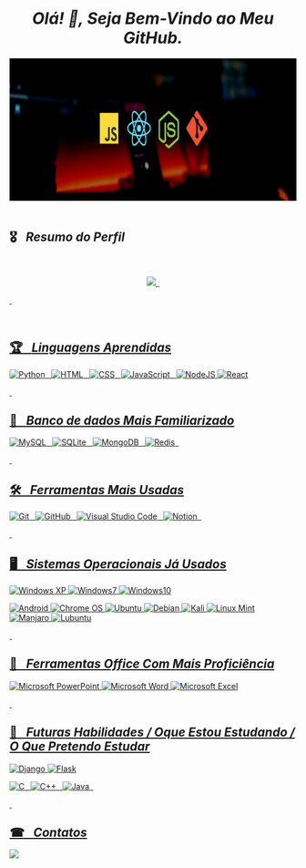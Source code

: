 

*<h1 align="center"> Olá! 👋, Seja Bem-Vindo ao Meu GitHub. </h1>*


 <img height="250em" width="1080em"  src="https://github.com/MayconCoutinho/MayconCoutinho/blob/main/Foto%20LinkedIn%20Banner%20(1).png"/>&ensp;
 
## 🎖&ensp; ***Resumo do Perfil***

&nbsp;

<div align="center">
  <a href="https://github.com/MayconCoutinho">
  <img  src="https://github-readme-stats.vercel.app/api?username=MayconCoutinho&show_icons=true&theme=radical&include_all_commits=true&count_private=true"/>&ensp;
</div>
    
  &nbsp;
  
<div style="display: inline_block"><br>

## 🏆&ensp; ***Linguagens Aprendidas***
 
 ![Python](https://img.shields.io/badge/Python-14354C?style=for-the-badge&logo=python&logoColor=white)&ensp;
 ![HTML](https://img.shields.io/badge/HTML5-E34F26?style=for-the-badge&logo=html5&logoColor=white)&ensp;
 ![CSS](https://img.shields.io/badge/CSS-1572B6?style=for-the-badge&logo=css3&logoColor=white)&ensp;
 ![JavaScript](https://img.shields.io/badge/JavaScript-323330?style=for-the-badge&logo=javascript&logoColor=F7DF1E)&ensp;
 ![NodeJS](https://img.shields.io/badge/node.js-6DA55F?style=for-the-badge&logo=node.js&logoColor=white)
 ![React](https://img.shields.io/badge/react-%2320232a.svg?style=for-the-badge&logo=react&logoColor=%2361DAFB)
 
  &nbsp;

## 🎲&ensp; ***Banco de dados Mais Familiarizado***
 
 ![MySQL](https://img.shields.io/badge/MySQL-15406b?style=for-the-badge&logo=mysql&logoColor=white)&ensp;
 ![SQLite](https://img.shields.io/badge/SQLite-07405E?style=for-the-badge&logo=sqlite&logoColor=white)&ensp;
 ![MongoDB](https://img.shields.io/badge/MongoDB-4EA94B?style=for-the-badge&logo=mongodb&logoColor=white)&ensp;
 ![Redis](https://img.shields.io/badge/redis-%23DD0031.svg?style=for-the-badge&logo=redis&logoColor=white)&ensp;
  
  &nbsp;

 ## 🛠&ensp; ***Ferramentas Mais Usadas***
 
 ![Git](https://img.shields.io/badge/GIT-b54e00?style=for-the-badge&logo=git&logoColor=white)&ensp;
 ![GitHub](https://img.shields.io/badge/GitHub-100000?style=for-the-badge&logo=github&logoColor=white)&ensp;
 ![Visual Studio Code](https://img.shields.io/badge/Vs_Code-000000?style=for-the-badge&logo=visualstudiocode&logoColor=blue)&ensp;
 ![Notion](https://img.shields.io/badge/Notion-%23000000.svg?style=for-the-badge&logo=notion&logoColor=white)&ensp;
 
  &nbsp;
 
## 🖥&ensp; ***Sistemas Operacionais Já Usados*** 
 
 ![Windows XP](https://img.shields.io/badge/Windows%20xp-003399?style=for-the-badge&logo=windowsxp&logoColor=white)
 ![Windows7](https://img.shields.io/badge/Windows_7-0078D6?style=for-the-badge&logo=windows&logoColor=white)
 ![Windows10](https://img.shields.io/badge/Windows_10-0078D6?style=for-the-badge&logo=windows&logoColor=white)
 
 ![Android](https://img.shields.io/badge/Android-3DDC84?style=for-the-badge&logo=android&logoColor=white)
 ![Chrome OS](https://img.shields.io/badge/chrome%20os-3d89fc?style=for-the-badge&logo=google%20chrome&logoColor=white)
 ![Ubuntu](https://img.shields.io/badge/Ubuntu-E95420?style=for-the-badge&logo=ubuntu&logoColor=white)
 ![Debian](https://img.shields.io/badge/Debian-D70A53?style=for-the-badge&logo=debian&logoColor=white)
 ![Kali](https://img.shields.io/badge/Kali-268BEE?style=for-the-badge&logo=kalilinux&logoColor=white)
 ![Linux Mint](https://img.shields.io/badge/Linux%20Mint-87CF3E?style=for-the-badge&logo=Linux%20Mint&logoColor=white)
 ![Manjaro](https://img.shields.io/badge/Manjaro-35BF5C?style=for-the-badge&logo=Manjaro&logoColor=white)
 ![Lubuntu](https://img.shields.io/badge/-Lubuntu-%230065C2?style=for-the-badge&logo=lubuntu&logoColor=white)
 
  &nbsp;
 
## 🧰&ensp; ***Ferramentas Office Com Mais Proficiência*** 
 
 ![Microsoft PowerPoint](https://img.shields.io/badge/Microsoft_PowerPoint-B7472A?style=for-the-badge&logo=microsoft-powerpoint&logoColor=white)
 ![Microsoft Word](https://img.shields.io/badge/Microsoft_Word-2B579A?style=for-the-badge&logo=microsoft-word&logoColor=white)
 ![Microsoft Excel](https://img.shields.io/badge/Microsoft_Excel-217346?style=for-the-badge&logo=microsoft-excel&logoColor=white)
 
  &nbsp;
 
## 🎯&ensp; ***Futuras Habilidades / Oque Estou Estudando / O Que Pretendo Estudar***


 ![Django](https://img.shields.io/badge/django-%23092E20.svg?style=for-the-badge&logo=django&logoColor=white)
 ![Flask](https://img.shields.io/badge/flask-%23000.svg?style=for-the-badge&logo=flask&logoColor=white)
 
 ![C](https://img.shields.io/badge/C-2646fc?style=for-the-badge&logo=C&logoColor=ffffff)&ensp;
 ![C++](https://img.shields.io/badge/C++-00599C?style=for-the-badge&logo=C%2B%2B&logoColor=white)&ensp;
 ![Java](https://img.shields.io/badge/java-%23ED8B00.svg?style=for-the-badge&logo=java&logoColor=white)&ensp;
  
  &nbsp;
 
## ☎&ensp; ***Contatos***

<div> 

<a href="https://www.linkedin.com/in/maycon-coutinho/"><img src="https://img.shields.io/badge/LinkedIn-0077B5?style=for-the-badge&logo=linkedin&logoColor=white"></a>

&nbsp;
